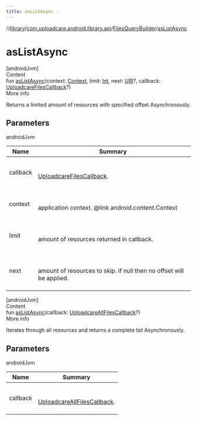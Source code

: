 ```yaml
---
title: asListAsync -
---
```

//[library](../../index.md)/[com.uploadcare.android.library.api](../index.md)/[FilesQueryBuilder](index.md)/[asListAsync](as-list-async.md)



# asListAsync  
[androidJvm]  
Content  
fun [asListAsync](as-list-async.md)(context: [Context](https://developer.android.com/reference/kotlin/android/content/Context.html), limit: [Int](https://kotlinlang.org/api/latest/jvm/stdlib/kotlin/-int/index.html), next: [URI](https://developer.android.com/reference/kotlin/java/net/URI.html)?, callback: [UploadcareFilesCallback](../../com.uploadcare.android.library.callbacks/-uploadcare-files-callback/index.md)?)  
More info  


Returns a limited amount of resources with specified offset Asynchronously.



## Parameters  
  
androidJvm  
  
|  Name|  Summary| 
|---|---|
| <a name="com.uploadcare.android.library.api/FilesQueryBuilder/asListAsync/#android.content.Context#kotlin.Int#java.net.URI?#com.uploadcare.android.library.callbacks.UploadcareFilesCallback?/PointingToDeclaration/"></a>callback| <a name="com.uploadcare.android.library.api/FilesQueryBuilder/asListAsync/#android.content.Context#kotlin.Int#java.net.URI?#com.uploadcare.android.library.callbacks.UploadcareFilesCallback?/PointingToDeclaration/"></a><br><br>[UploadcareFilesCallback](../../com.uploadcare.android.library.callbacks/-uploadcare-files-callback/index.md).<br><br>
| <a name="com.uploadcare.android.library.api/FilesQueryBuilder/asListAsync/#android.content.Context#kotlin.Int#java.net.URI?#com.uploadcare.android.library.callbacks.UploadcareFilesCallback?/PointingToDeclaration/"></a>context| <a name="com.uploadcare.android.library.api/FilesQueryBuilder/asListAsync/#android.content.Context#kotlin.Int#java.net.URI?#com.uploadcare.android.library.callbacks.UploadcareFilesCallback?/PointingToDeclaration/"></a><br><br>application context. @link android.content.Context<br><br>
| <a name="com.uploadcare.android.library.api/FilesQueryBuilder/asListAsync/#android.content.Context#kotlin.Int#java.net.URI?#com.uploadcare.android.library.callbacks.UploadcareFilesCallback?/PointingToDeclaration/"></a>limit| <a name="com.uploadcare.android.library.api/FilesQueryBuilder/asListAsync/#android.content.Context#kotlin.Int#java.net.URI?#com.uploadcare.android.library.callbacks.UploadcareFilesCallback?/PointingToDeclaration/"></a><br><br>amount of resources returned in callback.<br><br>
| <a name="com.uploadcare.android.library.api/FilesQueryBuilder/asListAsync/#android.content.Context#kotlin.Int#java.net.URI?#com.uploadcare.android.library.callbacks.UploadcareFilesCallback?/PointingToDeclaration/"></a>next| <a name="com.uploadcare.android.library.api/FilesQueryBuilder/asListAsync/#android.content.Context#kotlin.Int#java.net.URI?#com.uploadcare.android.library.callbacks.UploadcareFilesCallback?/PointingToDeclaration/"></a><br><br>amount of resources to skip. if null then no offset will be applied.<br><br>
  
  


[androidJvm]  
Content  
fun [asListAsync](as-list-async.md)(callback: [UploadcareAllFilesCallback](../../com.uploadcare.android.library.callbacks/-uploadcare-all-files-callback/index.md)?)  
More info  


Iterates through all resources and returns a complete list Asynchronously.



## Parameters  
  
androidJvm  
  
|  Name|  Summary| 
|---|---|
| <a name="com.uploadcare.android.library.api/FilesQueryBuilder/asListAsync/#com.uploadcare.android.library.callbacks.UploadcareAllFilesCallback?/PointingToDeclaration/"></a>callback| <a name="com.uploadcare.android.library.api/FilesQueryBuilder/asListAsync/#com.uploadcare.android.library.callbacks.UploadcareAllFilesCallback?/PointingToDeclaration/"></a><br><br>[UploadcareAllFilesCallback](../../com.uploadcare.android.library.callbacks/-uploadcare-all-files-callback/index.md).<br><br>
  
  



